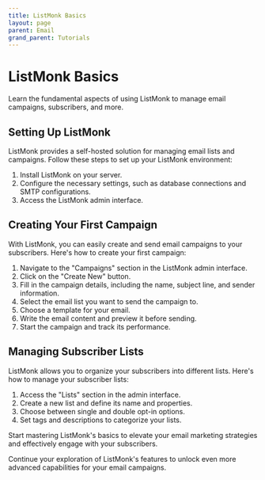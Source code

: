 ```yaml
---
title: ListMonk Basics
layout: page
parent: Email
grand_parent: Tutorials
---
```


# ListMonk Basics

Learn the fundamental aspects of using ListMonk to manage email campaigns, subscribers, and more.

## Setting Up ListMonk

ListMonk provides a self-hosted solution for managing email lists and campaigns. Follow these steps to set up your ListMonk environment:

1. Install ListMonk on your server.
2. Configure the necessary settings, such as database connections and SMTP configurations.
3. Access the ListMonk admin interface.

## Creating Your First Campaign

With ListMonk, you can easily create and send email campaigns to your subscribers. Here's how to create your first campaign:

1. Navigate to the "Campaigns" section in the ListMonk admin interface.
2. Click on the "Create New" button.
3. Fill in the campaign details, including the name, subject line, and sender information.
4. Select the email list you want to send the campaign to.
5. Choose a template for your email.
6. Write the email content and preview it before sending.
7. Start the campaign and track its performance.

## Managing Subscriber Lists

ListMonk allows you to organize your subscribers into different lists. Here's how to manage your subscriber lists:

1. Access the "Lists" section in the admin interface.
2. Create a new list and define its name and properties.
3. Choose between single and double opt-in options.
4. Set tags and descriptions to categorize your lists.

Start mastering ListMonk's basics to elevate your email marketing strategies and effectively engage with your subscribers.

Continue your exploration of ListMonk's features to unlock even more advanced capabilities for your email campaigns.
